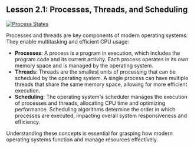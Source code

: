 ## Lesson 2.1: **Processes, Threads, and Scheduling**
[![Process States](https://upload.wikimedia.org/wikipedia/commons/thumb/8/83/Process_states.svg/400px-Process_states.svg.png)](https://en.wikipedia.org/wiki/Process_state)

Processes and threads are key components of modern operating systems. They enable multitasking and efficient CPU usage:

- **Processes**: A process is a program in execution, which includes the program code and its current activity. Each process operates in its own memory space and is managed by the operating system. 
- **Threads**: Threads are the smallest units of processing that can be scheduled by the operating system. A single process can have multiple threads that share the same memory space, allowing for more efficient execution.
- **Scheduling**: The operating system's scheduler manages the execution of processes and threads, allocating CPU time and optimizing performance. Scheduling algorithms determine the order in which processes are executed, impacting overall system responsiveness and efficiency.

Understanding these concepts is essential for grasping how modern operating systems function and manage resources effectively.
